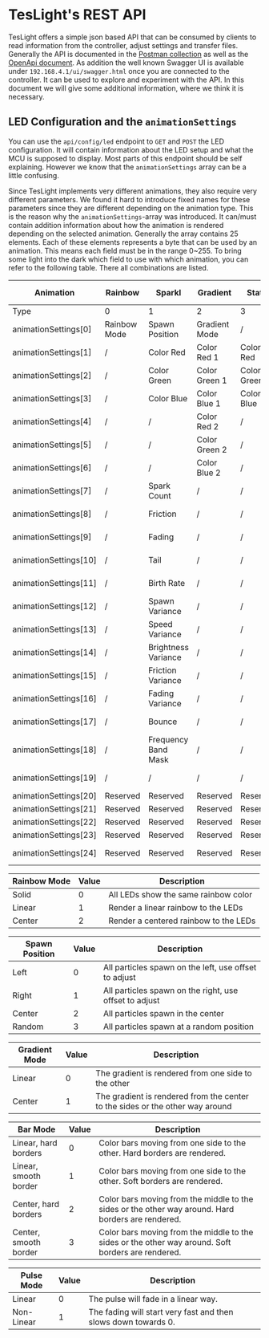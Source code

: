 # TesLight's REST API

TesLight offers a simple json based API that can be consumed by clients to read information from the controller, adjust settings and transfer files.
Generally the API is documented in the [Postman collection](TesLight%20API.postman_collection.json) as well as the [OpenApi document](OpenApi.yaml).
As addition the well known Swagger UI is available under `192.168.4.1/ui/swagger.html` once you are connected to the controller.
It can be used to explore and experiment with the API.
In this document we will give some additional information, where we think it is necessary.

## LED Configuration and the `animationSettings`

You can use the `api/config/led` endpoint to `GET` and `POST` the LED configuration.
It will contain information about the LED setup and what the MCU is supposed to display.
Most parts of this endpoint should be self explaining.
However we know that the `animationSettings` array can be a little confusing.

Since TesLight implements very different animations, they also require very different parameters.
We found it hard to introduce fixed names for these parameters since they are different depending on the animation type.
This is the reason why the `animationSettings`-array was introduced.
It can/must contain addition information about how the animation is rendered depending on the selected animation.
Generally the array contains 25 elements.
Each of these elements represents a byte that can be used by an animation.
This means each field must be in the range 0~255.
To bring some light into the dark which field to use with which animation, you can refer to the following table.
There all combinations are listed.

| Animation             | Rainbow      | Sparkl              | Gradient      | Static      | Color Bar     | Rainbow Motion | Gradient Motion | Pulse               | Equalizer           | FSEQ          |
| --------------------- | ------------ | ------------------- | ------------- | ----------- | ------------- | -------------- | --------------- | ------------------- | ------------------- | ------------- |
| Type                  | 0            | 1                   | 2             | 3           | 4             | 5              | 6               | 7                   | 8                   | 255           |
| animationSettings[0]  | Rainbow Mode | Spawn Position      | Gradient Mode | /           | Bar Mode      | Rainbow Mode   | Gradient Mode   | Pulse Mode          | /                   | Don't change  |
| animationSettings[1]  | /            | Color Red           | Color Red 1   | Color Red   | Color Red 1   | /              | Color Red 1     | Color Red           | Color Red 1         | Don't change  |
| animationSettings[2]  | /            | Color Green         | Color Green 1 | Color Green | Color Green 1 | /              | Color Green 1   | Color Green         | Color Green 1       | Don't change  |
| animationSettings[3]  | /            | Color Blue          | Color Blue 1  | Color Blue  | Color Blue 1  | /              | Color Blue 1    | Color Blue          | Color Blue 1        | Don't change  |
| animationSettings[4]  | /            | /                   | Color Red 2   | /           | Color Red 2   | /              | Color Red 2     | /                   | Color Red 2         | Don't change  |
| animationSettings[5]  | /            | /                   | Color Green 2 | /           | Color Green 2 | /              | Color Green 2   | /                   | Color Green 2       | Don't change  |
| animationSettings[6]  | /            | /                   | Color Blue 2  | /           | Color Blue 2  | /              | Color Blue 2    | /                   | Color blue 2        | Don't change  |
| animationSettings[7]  | /            | Spark Count         | /             | /           | /             | /              | /               | /                   | Rainbow Speed       | Don't change  |
| animationSettings[8]  | /            | Friction            | /             | /           | /             | /              | /               | /                   | Auto Gain           | Don't change  |
| animationSettings[9]  | /            | Fading              | /             | /           | /             | /              | /               | Fading              | /                   | Don't change  |
| animationSettings[10] | /            | Tail                | /             | /           | /             | /              | /               | /                   | /                   | Don't change  |
| animationSettings[11] | /            | Birth Rate          | /             | /           | /             | /              | /               | /                   | /                   | Don't change  |
| animationSettings[12] | /            | Spawn Variance      | /             | /           | /             | /              | /               | /                   | /                   | Don't change  |
| animationSettings[13] | /            | Speed Variance      | /             | /           | /             | /              | /               | /                   | /                   | Don't change  |
| animationSettings[14] | /            | Brightness Variance | /             | /           | /             | /              | /               | /                   | /                   | Don't change  |
| animationSettings[15] | /            | Friction Variance   | /             | /           | /             | /              | /               | /                   | /                   | Don't change  |
| animationSettings[16] | /            | Fading Variance     | /             | /           | /             | /              | /               | /                   | /                   | Don't change  |
| animationSettings[17] | /            | Bounce              | /             | /           | /             | /              | /               | /                   | /                   | Don't change  |
| animationSettings[18] | /            | Frequency Band Mask | /             | /           | /             | /              | /               | Frequency Band Mask | Frequency Band Mask | Don't change  |
| animationSettings[19] | /            | /                   | /             | /           | /             | /              | /               | /                   | /                   | Don't change  |
| animationSettings[20] | Reserved     | Reserved            | Reserved      | Reserved    | Reserved      | Reserved       | Reserved        | Reserved            | Reserved            | File ID       |
| animationSettings[21] | Reserved     | Reserved            | Reserved      | Reserved    | Reserved      | Reserved       | Reserved        | Reserved            | Reserved            | File ID       |
| animationSettings[22] | Reserved     | Reserved            | Reserved      | Reserved    | Reserved      | Reserved       | Reserved        | Reserved            | Reserved            | File ID       |
| animationSettings[23] | Reserved     | Reserved            | Reserved      | Reserved    | Reserved      | Reserved       | Reserved        | Reserved            | Reserved            | File ID       |
| animationSettings[24] | Reserved     | Reserved            | Reserved      | Reserved    | Reserved      | Reserved       | Reserved        | Reserved            | Reserved            | Previous type |

| Rainbow Mode | Value | Description                           |
| ------------ | ----- | ------------------------------------- |
| Solid        | 0     | All LEDs show the same rainbow color  |
| Linear       | 1     | Render a linear rainbow to the LEDs   |
| Center       | 2     | Render a centered rainbow to the LEDs |

| Spawn Position | Value | Description                                            |
| -------------- | ----- | ------------------------------------------------------ |
| Left           | 0     | All particles spawn on the left, use offset to adjust  |
| Right          | 1     | All particles spawn on the right, use offset to adjust |
| Center         | 2     | All particles spawn in the center                      |
| Random         | 3     | All particles spawn at a random position               |

| Gradient Mode | Value | Description                                                                   |
| ------------- | ----- | ----------------------------------------------------------------------------- |
| Linear        | 0     | The gradient is rendered from one side to the other                           |
| Center        | 1     | The gradient is rendered from the center to the sides or the other way around |

| Bar Mode              | Value | Description                                                                                        |
| --------------------- | ----- | -------------------------------------------------------------------------------------------------- |
| Linear, hard borders  | 0     | Color bars moving from one side to the other. Hard borders are rendered.                           |
| Linear, smooth border | 1     | Color bars moving from one side to the other. Soft borders are rendered.                           |
| Center, hard borders  | 2     | Color bars moving from the middle to the sides or the other way around. Hard borders are rendered. |
| Center, smooth border | 3     | Color bars moving from the middle to the sides or the other way around. Soft borders are rendered. |

| Pulse Mode | Value | Description                                                    |
| ---------- | ----- | -------------------------------------------------------------- |
| Linear     | 0     | The pulse will fade in a linear way.                           |
| Non-Linear | 1     | The fading will start very fast and then slows down towards 0. |
